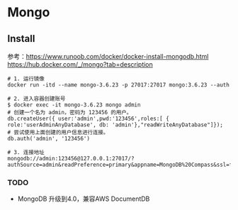 # Mongo



## Install
参考：https://www.runoob.com/docker/docker-install-mongodb.html  
https://hub.docker.com/_/mongo?tab=description  

```shell script
# 1. 运行镜像
docker run -itd --name mongo-3.6.23 -p 27017:27017 mongo:3.6.23 --auth

# 2. 进入容器创建账号
$ docker exec -it mongo-3.6.23 mongo admin
# 创建一个名为 admin，密码为 123456 的用户。
db.createUser({ user:'admin',pwd:'123456',roles:[ { role:'userAdminAnyDatabase', db: 'admin'},"readWriteAnyDatabase"]});
# 尝试使用上面创建的用户信息进行连接。
db.auth('admin', '123456')

# 3. 连接地址
mongodb://admin:123456@127.0.0.1:27017/?authSource=admin&readPreference=primary&appname=MongoDB%20Compass&ssl=false
```


### TODO 
* MongoDB 升级到4.0，兼容AWS DocumentDB
